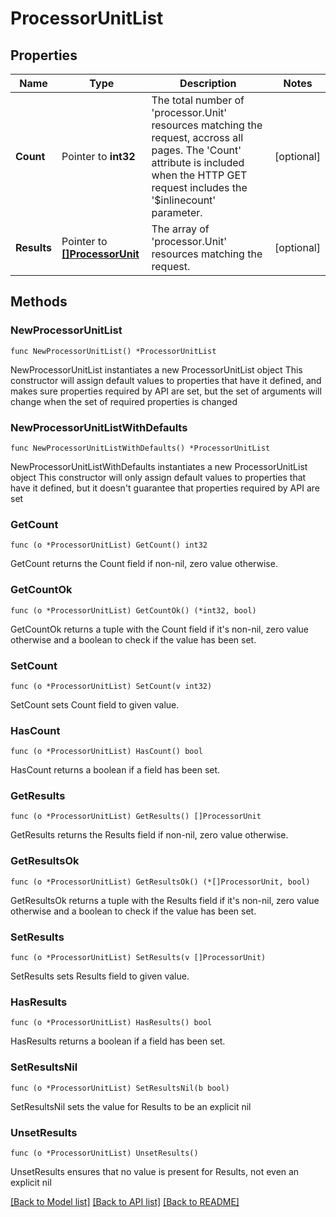 # ProcessorUnitList

## Properties

Name | Type | Description | Notes
------------ | ------------- | ------------- | -------------
**Count** | Pointer to **int32** | The total number of &#39;processor.Unit&#39; resources matching the request, accross all pages. The &#39;Count&#39; attribute is included when the HTTP GET request includes the &#39;$inlinecount&#39; parameter. | [optional] 
**Results** | Pointer to [**[]ProcessorUnit**](ProcessorUnit.md) | The array of &#39;processor.Unit&#39; resources matching the request. | [optional] 

## Methods

### NewProcessorUnitList

`func NewProcessorUnitList() *ProcessorUnitList`

NewProcessorUnitList instantiates a new ProcessorUnitList object
This constructor will assign default values to properties that have it defined,
and makes sure properties required by API are set, but the set of arguments
will change when the set of required properties is changed

### NewProcessorUnitListWithDefaults

`func NewProcessorUnitListWithDefaults() *ProcessorUnitList`

NewProcessorUnitListWithDefaults instantiates a new ProcessorUnitList object
This constructor will only assign default values to properties that have it defined,
but it doesn't guarantee that properties required by API are set

### GetCount

`func (o *ProcessorUnitList) GetCount() int32`

GetCount returns the Count field if non-nil, zero value otherwise.

### GetCountOk

`func (o *ProcessorUnitList) GetCountOk() (*int32, bool)`

GetCountOk returns a tuple with the Count field if it's non-nil, zero value otherwise
and a boolean to check if the value has been set.

### SetCount

`func (o *ProcessorUnitList) SetCount(v int32)`

SetCount sets Count field to given value.

### HasCount

`func (o *ProcessorUnitList) HasCount() bool`

HasCount returns a boolean if a field has been set.

### GetResults

`func (o *ProcessorUnitList) GetResults() []ProcessorUnit`

GetResults returns the Results field if non-nil, zero value otherwise.

### GetResultsOk

`func (o *ProcessorUnitList) GetResultsOk() (*[]ProcessorUnit, bool)`

GetResultsOk returns a tuple with the Results field if it's non-nil, zero value otherwise
and a boolean to check if the value has been set.

### SetResults

`func (o *ProcessorUnitList) SetResults(v []ProcessorUnit)`

SetResults sets Results field to given value.

### HasResults

`func (o *ProcessorUnitList) HasResults() bool`

HasResults returns a boolean if a field has been set.

### SetResultsNil

`func (o *ProcessorUnitList) SetResultsNil(b bool)`

 SetResultsNil sets the value for Results to be an explicit nil

### UnsetResults
`func (o *ProcessorUnitList) UnsetResults()`

UnsetResults ensures that no value is present for Results, not even an explicit nil

[[Back to Model list]](../README.md#documentation-for-models) [[Back to API list]](../README.md#documentation-for-api-endpoints) [[Back to README]](../README.md)


